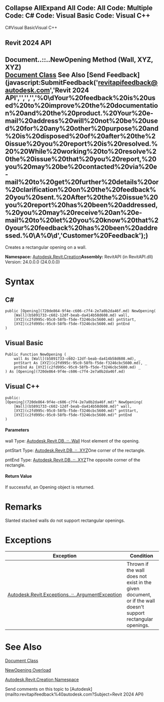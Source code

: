 ﻿

Collapse AllExpand All Code: All Code: Multiple Code: C# Code: Visual Basic Code: Visual C++   
---  
  
C#Visual BasicVisual C++

Revit 2024 API  
---  
Document..::..NewOpening Method (Wall, XYZ, XYZ)  
[Document Class](ab1718f9-45fb-b3d3-827e-32ff81cf929c.md) See Also [Send Feedback](javascript:SubmitFeedback\('revitapifeedback@autodesk.com','Revit 2024 API','','','','%0\\dYour%20feedback%20is%20used%20to%20improve%20the%20documentation%20and%20the%20product.%20Your%20e-mail%20address%20will%20not%20be%20used%20for%20any%20other%20purpose%20and%20is%20disposed%20of%20after%20the%20issue%20you%20report%20is%20resolved.%20%20While%20working%20to%20resolve%20the%20issue%20that%20you%20report,%20you%20may%20be%20contacted%20via%20e-mail%20to%20get%20further%20details%20or%20clarification%20on%20the%20feedback%20you%20sent.%20After%20the%20issue%20you%20report%20has%20been%20addressed,%20you%20may%20receive%20an%20e-mail%20to%20let%20you%20know%20that%20your%20feedback%20has%20been%20addressed.%0\\A%0\\d','Customer%20Feedback'\);)  
---  
  
Creates a rectangular opening on a wall. 

**Namespace:** [Autodesk.Revit.Creation](ded320da-058a-4edd-0418-0582389559a7.md)**Assembly:** RevitAPI (in RevitAPI.dll) Version: 24.0.0.0 (24.0.0.0)

# Syntax

C#  
---  
      
    
    public [Opening](720de864-9f4e-c606-c7f4-2e7a0b2da46f.md) NewOpening(
    	[Wall](b5891733-c602-12df-beab-da414b58d608.md) wall,
    	[XYZ](c2fd995c-95c0-58fb-f5de-f3246cbc5600.md) pntStart,
    	[XYZ](c2fd995c-95c0-58fb-f5de-f3246cbc5600.md) pntEnd
    )  
  
Visual Basic  
---  
      
    
    Public Function NewOpening ( _
    	wall As [Wall](b5891733-c602-12df-beab-da414b58d608.md), _
    	pntStart As [XYZ](c2fd995c-95c0-58fb-f5de-f3246cbc5600.md), _
    	pntEnd As [XYZ](c2fd995c-95c0-58fb-f5de-f3246cbc5600.md) _
    ) As [Opening](720de864-9f4e-c606-c7f4-2e7a0b2da46f.md)  
  
Visual C++  
---  
      
    
    public:
    [Opening](720de864-9f4e-c606-c7f4-2e7a0b2da46f.md)^ NewOpening(
    	[Wall](b5891733-c602-12df-beab-da414b58d608.md)^ wall, 
    	[XYZ](c2fd995c-95c0-58fb-f5de-f3246cbc5600.md)^ pntStart, 
    	[XYZ](c2fd995c-95c0-58fb-f5de-f3246cbc5600.md)^ pntEnd
    )  
  
#### Parameters

wall
    Type: [Autodesk.Revit.DB..::..Wall](b5891733-c602-12df-beab-da414b58d608.md) Host element of the opening.

pntStart
    Type: [Autodesk.Revit.DB..::..XYZ](c2fd995c-95c0-58fb-f5de-f3246cbc5600.md)One corner of the rectangle. 

pntEnd
    Type: [Autodesk.Revit.DB..::..XYZ](c2fd995c-95c0-58fb-f5de-f3246cbc5600.md)The opposite corner of the rectangle.

#### Return Value

If successful, an Opening object is returned. 

# Remarks

Slanted stacked walls do not support rectangular openings.

# Exceptions

| Exception | Condition |
| --- | --- |
| [Autodesk.Revit.Exceptions..::..ArgumentException](2e6e4206-97a8-dd4b-df5d-4269f4bb6088.md) | Thrown if the wall does not exist in the given document, or if the wall doesn't support rectangular openings. |
  
# See Also

[Document Class](ab1718f9-45fb-b3d3-827e-32ff81cf929c.md)

[NewOpening Overload](60e2eb94-618e-9f1a-4fbd-ca5dfc394e16.md)

[Autodesk.Revit.Creation Namespace](ded320da-058a-4edd-0418-0582389559a7.md)

Send comments on this topic to [Autodesk](mailto:revitapifeedback%40autodesk.com?Subject=Revit 2024 API)